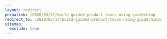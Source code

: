 ```yaml
---
layout: redirect
permalink: /2020/03/17/build-guided-product-tours-using-guidechimp
redirect_to: /2020/03/17/build-guided-product-tours-using-guidechimp/
sitemap:
  exclude: true
---
```

